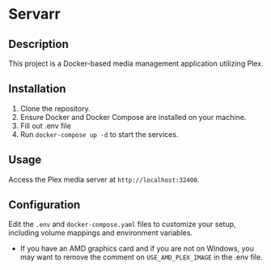 # Servarr

## Description
This project is a Docker-based media management application utilizing Plex.

## Installation
1. Clone the repository.
2. Ensure Docker and Docker Compose are installed on your machine.
3. Fill out .env file
4. Run `docker-compose up -d` to start the services.

## Usage
Access the Plex media server at `http://localhost:32400`.

## Configuration
Edit the `.env` and `docker-compose.yaml` files to customize your setup, including volume mappings and environment variables.
- If you have an AMD graphics card and if you are not on Windows, you may want to remove the comment on `USE_AMD_PLEX_IMAGE` in the .env file.

